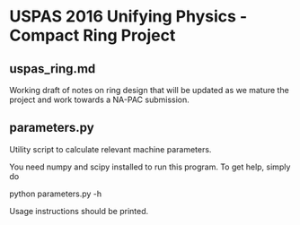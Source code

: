 
# USPAS 2016 Unifying Physics - Compact Ring Project

## uspas_ring.md

Working draft of notes on ring design that will be updated as we mature the project and work towards a NA-PAC submission.

## parameters.py

Utility script to calculate relevant machine parameters.

You need numpy and scipy installed to run this program.  To get help, simply do

python parameters.py -h

Usage instructions should be printed.
